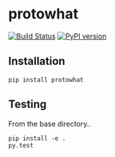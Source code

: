# protowhat

[![Build Status](https://travis-ci.org/datacamp/protowhat.svg?branch=master)](https://travis-ci.org/datacamp/protowhat)
[![PyPI version](https://badge.fury.io/py/protowhat.svg)](https://badge.fury.io/py/protowhat)

## Installation

```
pip install protowhat
```

## Testing

From the base directory..

```
pip install -e .
py.test
```

